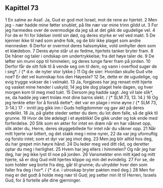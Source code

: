 ## Kapittel 73

1 En salme av Asaf. Ja, Gud er god mot Israel, mot de rene av hjertet.
2 Men jeg - nær hadde mine føtter snublet, på lite nær var mine trinn glidd ut.
3 For jeg harmedes over de overmodige da jeg så at det gikk de ugudelige vel.
4 For de er fri for lidelser inntil sin død, og deres styrke er vel ved makt.
5 De kjenner ikke til nød som andre folk, og de blir ikke plaget som andre mennesker.
6 Derfor er overmot deres halssmykke, vold omhyller dem som et klædebon.
7 Deres øyne står ut av fedme, hjertets tanker bryter fram.
8 De håner og taler i ondskap om undertrykkelse; fra det høye taler de.
9 De løfter sin munn opp til himmelen, og deres tunge farer fram på jorden.
10 Derfor får de sitt folk til å vende seg om til dem, og vann i overflod suger de i seg*. / {* d.e. de nyter stor lykke.}
11 Og de sier: Hvordan skulle Gud vite noe? Er det vel kunnskap hos den Høyeste?
12 Se, dette er de ugudelige, og evig trygge vokser de i velmakt.
13 Ja, forgjeves har jeg renset mitt hjerte og vasket mine hender i uskyld;
14 jeg ble dog plaget hele dagen, og hver morgen kom til meg med tukt.
15 Dersom jeg hadde sagt: Jeg vil tale slik*, se, da hadde jeg vært troløs mot dine barns slekt. / {* SLM 73, 13. 14.}
16 Og jeg tenkte etter for å forstå dette*; det var en plage i mine øyne / {* SLM 73, 3-14.}
17 - inntil jeg gikk inn i Guds helligdommer og gav akt på deres endelikt.
18 Ja, på glatte steder setter du dem; du lot dem falle, så de gikk til grunne.
19 Hvor de ble ødelagt i et øyeblikk! De gikk under og tok ende med forferdelse.
20 Slik som en akter for intet en drøm når en har våknet opp, slik akter du, Herre, deres skyggebillede for intet når du våkner opp.
21 Når mitt hjerte var bittert, og det stakk meg i mine nyrer,
22 da var jeg ufornuftig og forsto intet; som et dyr var jeg imot deg.
23 Men jeg blir alltid hos deg, du har grepet min høyre hånd.
24 Du leder meg ved ditt råd, og deretter optar du meg i herlighet.
25 Hvem har jeg ellers i himmelen? Og når jeg har deg, har jeg ikke lyst til noe på jorden.
26 Vansmekter enn mitt kjød og mitt hjerte, så er dog Gud mitt hjertes klippe og min del evindelig.
27 For se, de som holder seg borte fra deg, går til grunne; du utrydder hver den som faller fra deg i hor*. / {* d.e. i utroskap bryter pakten med deg.}
28 Men for meg er det godt å holde meg nær til Gud; jeg setter min lit til Herren, Israels Gud, for å fortelle alle dine gjerninger.
